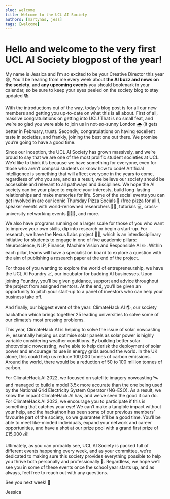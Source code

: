 ```yaml
---
slug: welcome
title: Welcome to the UCL AI Society
authors: [martynas, jess]
tags: [welcome]
---
```

# Hello and welcome to the very first UCL AI Society blogpost of the year!

My name is Jessica and I’m so excited to be your Creative Director this year 😄, You’ll be hearing from me every week about **the AI buzz and news on the society**, and **any upcoming events** you should bookmark in your calendar, so be sure to keep your eyes peeled on the society blog to stay updated 📚️.

With the introductions out of the way, today’s blog post is for all our new members and getting you up-to-date on what this is all about. First of all, massive congratulations on getting into UCL! That is no small feat, and we’re so glad you were able to join us in not-so-sunny London 🌧️ (it gets better in February, trust). Secondly, congratulations on having excellent taste in societies, and frankly, joining the best one out there. We promise you’re going to have a good time.

Since our inception, the UCL AI Society has grown massively, and we’re proud to say that we are one of the most prolific student societies at UCL. We’d like to think it’s because we have something for everyone, even for those who aren’t compsci students or know how to code! Artificial intelligence is something that will affect everyone in the years to come, regardless of who you are, and as a result, we believe our society should be accessible and relevant to all pathways and disciplines. We hope the AI society can be your place to explore your interests, build long-lasting relationships and make memories for life. Some of the social events you can get involved in are our iconic Thursday Pizza Socials 🍕 (free pizza for all!), speaker events with world-renowned researchers 🧑‍🏫, tutorials 💻️, cross-university networking events 🧑‍🤝‍🧑, and more.

We also have programs running on a larger scale for those of you who want to improve your own skills, dip into research or begin a start-up. For research, we have the Nexus Labs project 🧑‍💻, which is an interdisciplinary initiative for students to engage in one of five academic pillars: Neuroscience, NLP, Finance, Machine Vision and Responsible AI ✏️. Within each pillar, teams will have a specialist on board to explore a question with the aim of publishing a research paper at the end of the project. 

For those of you wanting to explore the world of entrepreneurship, we have the UCL AI Foundry 📈, our incubator for budding AI businesses. Upon joining Foundry, you’ll be given guidance, support and advice throughout the project from assigned mentors. At the end, you’ll be given an opportunity to pitch your start-up to a panel of investors who can help your business take off. 

And finally, our biggest event of the year: ClimateHack.AI 🌎️, our society hackathon which brings together 25 leading universities to solve some of our climate’s most pressing problems.

This year, ClimateHack.AI is helping to solve the issue of solar nowcasting ☀️, essentially helping us optimise solar panels as solar power is highly variable considering weather conditions. By building better solar photovoltaic nowcasting, we’re able to help derisk the deployment of solar power and encourage its use in energy grids around the world. In the UK alone, this could help us reduce 100,000 tonnes of carbon emissions. Around the world, there would be a reduction of 50 to 100 million tonnes of carbon.

For ClimateHack.AI 2022, we focused on satellite imagery nowcasting 🛰️ and managed to build a model 3.5x more accurate than the one being used by the National Grid Electricity System Operator (NG-ESO). As a result, we know the impact ClimateHack.AI has, and we’ve seen the good it can do. For ClimateHack.AI 2023, we encourage you to participate if this is something that catches your eye! We can’t make a tangible impact without your help, and the hackathon has been some of our previous members’ favourite part of the society, so we guarantee it’ll be a good time. You’ll be able to meet like-minded individuals, expand your network and career opportunities, and have a shot at our prize pool with a grand first prize of £15,000 💰️!

Ultimately, as you can probably see, UCL AI Society is packed full of different events happening every week, and as your committee, we’re dedicated to making sure this society provides everything possible to help you thrive both personally and professionally 🫡. Regardless, we hope we’ll see you in some of these events once the school year starts up, and as always, feel free to reach out with any questions.

See you next week! 👋

Jessica 

